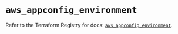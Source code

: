 # `aws_appconfig_environment`

Refer to the Terraform Registry for docs: [`aws_appconfig_environment`](https://registry.terraform.io/providers/hashicorp/aws/6.8.0/docs/resources/appconfig_environment).
